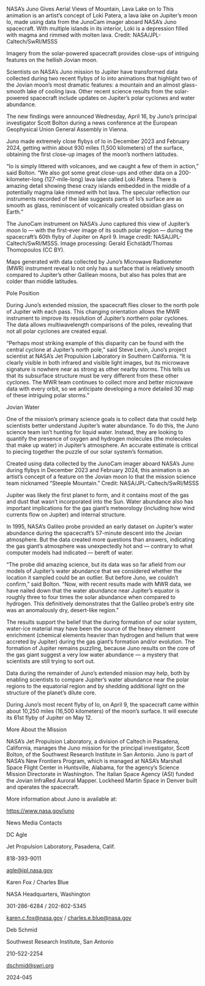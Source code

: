 NASA’s Juno Gives Aerial Views of Mountain, Lava Lake on Io 
 This animation is an artist’s concept of Loki Patera, a lava lake on Jupiter’s moon Io, made using data from the JunoCam imager aboard NASA’s Juno spacecraft. With multiple islands in its interior, Loki is a depression filled with magma and rimmed with molten lava. Credit: NASA/JPL-Caltech/SwRI/MSSS

Imagery from the solar-powered spacecraft provides close-ups of intriguing features on the hellish Jovian moon.

Scientists on NASA’s Juno mission to Jupiter have transformed data collected during two recent flybys of Io into animations that highlight two of the Jovian moon’s most dramatic features: a mountain and an almost glass-smooth lake of cooling lava. Other recent science results from the solar-powered spacecraft include updates on Jupiter’s polar cyclones and water abundance.

The new findings were announced Wednesday, April 16, by Juno’s principal investigator Scott Bolton during a news conference at the European Geophysical Union General Assembly in Vienna.

Juno made extremely close flybys of Io in December 2023 and February 2024, getting within about 930 miles (1,500 kilometers) of the surface, obtaining the first close-up images of the moon’s northern latitudes.

“Io is simply littered with volcanoes, and we caught a few of them in action,” said Bolton. “We also got some great close-ups and other data on a 200-kilometer-long (127-mile-long) lava lake called Loki Patera. There is amazing detail showing these crazy islands embedded in the middle of a potentially magma lake rimmed with hot lava. The specular reflection our instruments recorded of the lake suggests parts of Io’s surface are as smooth as glass, reminiscent of volcanically created obsidian glass on Earth.”

The JunoCam instrument on NASA’s Juno captured this view of Jupiter’s moon Io — with the first-ever image of its south polar region — during the spacecraft’s 60th flyby of Jupiter on April 9. Image credit: NASA/JPL-Caltech/SwRI/MSSS. Image processing: Gerald Eichstädt/Thomas Thomopoulos (CC BY).

Maps generated with data collected by Juno’s Microwave Radiometer (MWR) instrument reveal Io not only has a surface that is relatively smooth compared to Jupiter’s other Galilean moons, but also has poles that are colder than middle latitudes.

Pole Position

During Juno’s extended mission, the spacecraft flies closer to the north pole of Jupiter with each pass. This changing orientation allows the MWR instrument to improve its resolution of Jupiter’s northern polar cyclones. The data allows multiwavelength comparisons of the poles, revealing that not all polar cyclones are created equal.

“Perhaps most striking example of this disparity can be found with the central cyclone at Jupiter’s north pole,” said Steve Levin, Juno’s project scientist at NASA’s Jet Propulsion Laboratory in Southern California. “It is clearly visible in both infrared and visible light images, but its microwave signature is nowhere near as strong as other nearby storms. This tells us that its subsurface structure must be very different from these other cyclones. The MWR team continues to collect more and better microwave data with every orbit, so we anticipate developing a more detailed 3D map of these intriguing polar storms.”

Jovian Water

One of the mission’s primary science goals is to collect data that could help scientists better understand Jupiter’s water abundance. To do this, the Juno science team isn’t hunting for liquid water. Instead, they are looking to quantify the presence of oxygen and hydrogen molecules (the molecules that make up water) in Jupiter’s atmosphere. An accurate estimate is critical to piecing together the puzzle of our solar system’s formation.

Created using data collected by the JunoCam imager aboard NASA’s Juno during flybys in December 2023 and February 2024, this animation is an artist’s concept of a feature on the Jovian moon Io that the mission science team nicknamed “Steeple Mountain.” Credit: NASA/JPL-Caltech/SwRI/MSSS

Jupiter was likely the first planet to form, and it contains most of the gas and dust that wasn’t incorporated into the Sun. Water abundance also has important implications for the gas giant’s meteorology (including how wind currents flow on Jupiter) and internal structure.

In 1995, NASA’s Galileo probe provided an early dataset on Jupiter’s water abundance during the spacecraft’s 57-minute descent into the Jovian atmosphere. But the data created more questions than answers, indicating the gas giant’s atmosphere was unexpectedly hot and — contrary to what computer models had indicated — bereft of water.

“The probe did amazing science, but its data was so far afield from our models of Jupiter’s water abundance that we considered whether the location it sampled could be an outlier. But before Juno, we couldn’t confirm,” said Bolton. “Now, with recent results made with MWR data, we have nailed down that the water abundance near Jupiter’s equator is roughly three to four times the solar abundance when compared to hydrogen. This definitively demonstrates that the Galileo probe’s entry site was an anomalously dry, desert-like region.”

The results support the belief that the during formation of our solar system, water-ice material may have been the source of the heavy element enrichment (chemical elements heavier than hydrogen and helium that were accreted by Jupiter) during the gas giant’s formation and/or evolution. The formation of Jupiter remains puzzling, because Juno results on the core of the gas giant suggest a very low water abundance — a mystery that scientists are still trying to sort out.

Data during the remainder of Juno’s extended mission may help, both by enabling scientists to compare Jupiter’s water abundance near the polar regions to the equatorial region and by shedding additional light on the structure of the planet’s dilute core.

During Juno’s most recent flyby of Io, on April 9, the spacecraft came within about 10,250 miles (16,500 kilometers) of the moon’s surface. It will execute its 61st flyby of Jupiter on May 12.

More About the Mission

NASA’s Jet Propulsion Laboratory, a division of Caltech in Pasadena, California, manages the Juno mission for the principal investigator, Scott Bolton, of the Southwest Research Institute in San Antonio. Juno is part of NASA’s New Frontiers Program, which is managed at NASA’s Marshall Space Flight Center in Huntsville, Alabama, for the agency’s Science Mission Directorate in Washington. The Italian Space Agency (ASI) funded the Jovian InfraRed Auroral Mapper. Lockheed Martin Space in Denver built and operates the spacecraft.

More information about Juno is available at:

https://www.nasa.gov/juno

News Media Contacts

DC Agle

Jet Propulsion Laboratory, Pasadena, Calif.

818-393-9011

agle@jpl.nasa.gov

Karen Fox / Charles Blue

NASA Headquarters, Washington

301-286-6284 / 202-802-5345

karen.c.fox@nasa.gov / charles.e.blue@nasa.gov

Deb Schmid

Southwest Research Institute, San Antonio

210-522-2254

dschmid@swri.org

2024-045